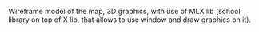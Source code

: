 Wireframe model of the map, 3D graphics, with use of MLX lib (school library on top of X lib, that allows to use window and draw graphics on it).

